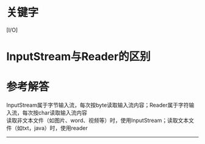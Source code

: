# 关键字

\[I/O\]

# InputStream与Reader的区别

# 参考解答

InputStream属于字节输入流，每次按byte读取输入流内容；Reader属于字符输入流，每次按char读取输入流内容  
读取非文本文件（如图片、word、视频等）时，使用InputStream；读取文本文件（如txt，java）时，使用reader

---

